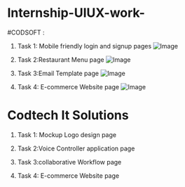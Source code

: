 # Internship-UIUX-work-

#CODSOFT :

1) Task 1: Mobile friendly login and signup pages
![Image](https://github.com/user-attachments/assets/42d96d59-8ce0-454e-bc0c-5a361c42ae62)

2) Task 2:Restaurant Menu page
![Image](https://github.com/user-attachments/assets/9dba2235-5dcf-47f2-948f-d35362a2e860)
  
3) Task 3:Email Template page
![Image](https://github.com/user-attachments/assets/878519b6-3449-46a6-9ebf-f1136ca2710c)
 
4) Task 4: E-commerce Website page
![Image](https://github.com/user-attachments/assets/b9db1af0-35a3-4cdd-a939-364672826136)


# Codtech It Solutions 

1) Task 1: Mockup Logo design page

2) Task 2:Voice Controller application page
  
3) Task 3:collaborative Workflow page 
 
4) Task 4: E-commerce Website page
